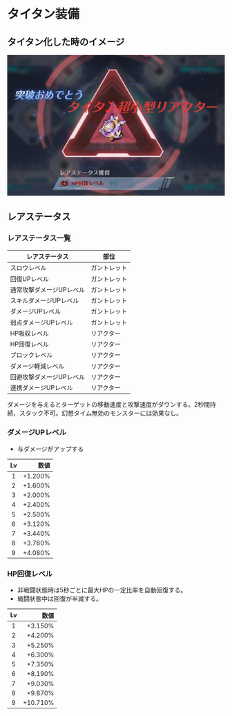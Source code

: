 # タイタン装備

## タイタン化した時のイメージ
![img](img/equipmentaugmentation_img001.png)

## レアステータス
### レアステータス一覧
| レアステータス | 部位 |
| --- | --- |
| スロウレベル | ガントレット |
| 回復UPレベル | ガントレット |
| 通常攻撃ダメージUPレベル | ガントレット |
| スキルダメージUPレベル | ガントレット |
| ダメージUPレベル | ガントレット |
| 弱点ダメージUPレベル | ガントレット |
| HP吸収レベル | リアクター |
| HP回復レベル | リアクター |
| ブロックレベル | リアクター |
| ダメージ軽減レベル | リアクター |
| 回避攻撃ダメージUPレベル | リアクター |
| 連携ダメージUPレベル | リアクター |

ダメージを与えるとターゲットの移動速度と攻撃速度がダウンする。2秒間持続、スタック不可。幻想タイム無効のモンスターには効果なし。

### ダメージUPレベル
* 与ダメージがアップする

| Lv | 数値 |
| :--: | ---: |
| 1 | +1.200% |
| 2 | +1.600% |
| 3 | +2.000% |
| 4 | +2.400% |
| 5 | +2.500% |
| 6 | +3.120% |
| 7 | +3.440% |
| 8 | +3.760% |
| 9 | +4.080% |

### HP回復レベル
* 非戦闘状態時は5秒ごとに最大HPの一定比率を自動回復する。
* 戦闘状態中は回復が半減する。

| Lv | 数値 |
| :--: | ---: |
| 1 | +3.150% |
| 2 | +4.200% |
| 3 | +5.250% |
| 4 | +6.300% |
| 5 | +7.350% |
| 6 | +8.190% |
| 7 | +9.030% |
| 8 | +9.870% |
| 9 | +10.710% |
